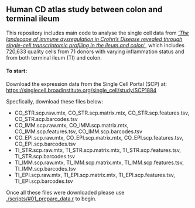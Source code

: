 ## Human CD atlas study between colon and terminal ileum

This repository includes main code to analyse the single cell data from [*'The landscape of immune dysregulation in Crohn’s Disease revealed through single-cell transcriptomic profiling in the ileum and colon'*](https://www.sciencedirect.com/science/article/abs/pii/S1074761323000122), which includes 720,633 quality cells from 71 donors with varying inflammation status and from both terminal ileum (TI) and colon.

#### To start:
Download the expression data from the Single Cell Portal (SCP) at: https://singlecell.broadinstitute.org/single_cell/study/SCP1884

Specfically, download these files below:

- CO_STR.scp.raw.mtx, CO_STR.scp.matrix.mtx, CO_STR.scp.features.tsv, CO_STR.scp.barcodes.tsv
- CO_IMM.scp.raw.mtx, CO_IMM.scp.matrix.mtx, CO_IMM.scp.features.tsv, CO_IMM.scp.barcodes.tsv
- CO_EPI.scp.raw.mtx, CO_EPI.scp.matrix.mtx, CO_EPI.scp.features.tsv, CO_EPI.scp.barcodes.tsv
- TI_STR.scp.raw.mtx, TI_STR.scp.matrix.mtx, TI_STR.scp.features.tsv, TI_STR.scp.barcodes.tsv
- TI_IMM.scp.raw.mtx, TI_IMM.scp.matrix.mtx, TI_IMM.scp.features.tsv, TI_IMM.scp.barcodes.tsv
- TI_EPI.scp.raw.mtx, TI_EPI.scp.matrix.mtx, TI_EPI.scp.features.tsv, TI_EPI.scp.barcodes.tsv

Once all these files were downloaded please use [./scripts/#01_prepare_data.r]() to begin.
